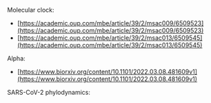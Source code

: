 Molecular clock:

* [https://academic.oup.com/mbe/article/39/2/msac009/6509523](https://academic.oup.com/mbe/article/39/2/msac009/6509523)
* [https://academic.oup.com/mbe/article/39/2/msac013/6509545](https://academic.oup.com/mbe/article/39/2/msac013/6509545)

Alpha:
* [https://www.biorxiv.org/content/10.1101/2022.03.08.481609v1](https://www.biorxiv.org/content/10.1101/2022.03.08.481609v1)


SARS-CoV-2 phylodynamics:
